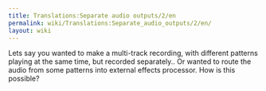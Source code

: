 ```yaml
---
title: Translations:Separate audio outputs/2/en
permalink: wiki/Translations:Separate_audio_outputs/2/en/
layout: wiki
---
```


Lets say you wanted to make a multi-track recording, with different
patterns playing at the same time, but recorded separately.. Or wanted
to route the audio from some patterns into external effects processor.
How is this possible?
